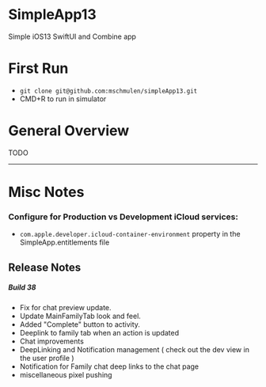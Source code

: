 SimpleApp13
====

Simple iOS13 SwiftUI and Combine app 

# First Run 

- `git clone git@github.com:mschmulen/simpleApp13.git`
- CMD+R to run in simulator

# General Overview 

TODO

--- 

# Misc Notes 

### Configure for Production vs Development iCloud services:

- `com.apple.developer.icloud-container-environment` property in the SimpleApp.entitlements file





## Release Notes

##### Build 38

- Fix for chat preview update.
- Update MainFamilyTab look and feel.
- Added "Complete" button to activity.
- Deeplink to family tab when an action is updated
- Chat improvements
- DeepLinking and Notification management ( check out the dev view in the user profile )
- Notification for Family chat deep links to the chat page
- miscellaneous pixel pushing  

